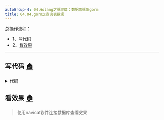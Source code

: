 ```yaml
---
autoGroup-4: 04.Golang之框架篇：数据库框架gorm
title: 04.04.gorm之查询表数据
---
```


总操作流程：
- 1、[写代码](#go-01)
- 2、[看效果](#go-02)

***

## 写代码 <a name="go-01" href="#" >:house:</a>

<details>
<summary>代码</summary>

```go
package main

import (
    "time"
    "github.com/jinzhu/gorm"
    _ "github.com/jinzhu/gorm/dialects/mysql"
    "log"
    "fmt"
)

type Test struct {
  gorm.Model
  Name string
	Age int
	Birthday time.Time
}


func main() {
  //连接数据库
  db, err := gorm.Open("mysql", "gorm:123456@tcp(192.168.117.130:3306)/gorm?charset=utf8&parseTime=True&loc=Local")
  if err != nil {
    log.Fatalf("连接数据库失败: %v",err)
    return 
  }
  defer db.Close()

  var test Test
  errS := db.Where("Name =?", "小猪").First(&test).Error
  //查询一条数据
  if errS != nil {
    log.Fatalf("查询数据失败: %v",errS)
    return
  }
  fmt.Println("查询数据成功")
  fmt.Println(test.Name)
}
```

</details>

## 看效果 <a name="go-02" href="#" >:house:</a>

> 使用navicat软件连接数据库查看效果